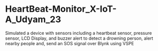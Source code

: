 # HeartBeat-Monitor_X-IoT-A_Udyam_23
Simulated a device with sensors including a heartbeat sensor, pressure sensor, LCD Display, and buzzer alert to detect a drowning person, alert nearby people and, send an SOS signal over Blynk using VSPE

